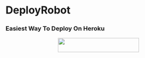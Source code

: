 # DeployRobot

### Easiest Way To Deploy On Heroku 

<p align="center"><a href="https://heroku.com/deploy?template=https://github.com/Skyzu/DeployRobot"> <img src="https://img.shields.io/badge/Deploy%20To%20Heroku-blue?style=for-the-badge&logo=heroku" width="220" height="38.45"/></a></p>
